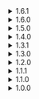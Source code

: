 <details>
  <summary>1.6.1</summary>

  - remove
    - CircletExtended
</details>

<details>
  <summary>1.6.0</summary>

  - add
    - [GammaOfNightLights](https://thunderstore.io/c/valheim/p/shudnal/GammaOfNightLights/)
    - [HipLantern](https://thunderstore.io/c/valheim/p/shudnal/HipLantern/)
    - [CircletExtended](https://thunderstore.io/c/valheim/p/shudnal/CircletExtended/)
    - [Loyal Spears](https://thunderstore.io/c/valheim/p/Goldenrevolver/Loyal_Spears_Auto_Pickup_And_Return_To_Owner/)
    - [Proper Spears](https://thunderstore.io/c/valheim/p/Goldenrevolver/Proper_Spears_Forward_Facing_With_Thrust_Attacks/)

  - update
    - Quick_Stack_Store_Sort_Trash_Restock
    - Warfare
    - Armory
</details>

<details>
  <summary>1.5.0</summary>

  - add
    - [HUDCompass](https://thunderstore.io/c/valheim/p/Neobotics/HUDCompass/) - compass on the HUD wich is also adding pin for boats and portals
    - [PortablePals](https://thunderstore.io/c/valheim/p/Meldurson/PortablePals/) - ability to store pets in a special stone

  - remove
    - SmoothSave - because of the issues related to the saving process. Probably it is not depends on the mod itself.

  - update
    - AAA_Crafting
    - ConfigurationManager
    - Server_devcommands
</details>

<details>
  <summary>1.4.0</summary>

  - add
    - [balrond humanoidRandomizer](https://thunderstore.io/c/valheim/p/Balrond/balrond_humanoidRandomizer/)
    - [SearchableBuildMenu](https://thunderstore.io/c/valheim/p/Azumatt/SearchableBuildMenu/)
    - [Better_Wisps](https://thunderstore.io/c/valheim/p/Digitalroot/Better_Wisps/)
  - remove
    - [RtDOcean](https://thunderstore.io/c/valheim/p/Soloredis/RtDOcean/)
</details>

<details>
  <summary>1.3.1</summary>

  - update dependencies
    - balrond_shipyard
    - EpicJewels
    - VNEI
</details>

<details>
  <summary>1.3.0</summary>

  - add [SearsCatalog](https://thunderstore.io/c/valheim/p/ComfyMods/SearsCatalog/)
  - add [OdinArchitect](https://thunderstore.io/c/valheim/p/OdinPlus/OdinArchitect/)
</details>

<details>
  <summary>1.2.0</summary>

  - add [Alpus-Transmog](https://thunderstore.io/c/valheim/p/Alpus/Transmog/)
  - add [ComfyMods-Scenic](https://thunderstore.io/c/valheim/p/ComfyMods/Scenic/)
  - add [Therzie-Armory](https://thunderstore.io/c/valheim/p/Therzie/Armory/)
</details>

<details>
  <summary>1.1.1</summary>

  - added missed mod - JereKuusela Server devcommands
</details>

<details>
  <summary>1.1.0</summary>

  - added configs for Player Inventory and Creature Lvl
  - added [Display Day and Time in HUD v1.1.2](https://www.nexusmods.com/valheim/mods/861) inside the modpack, since I've not found it on Thunderstore
</details>

<details>
  <summary>1.0.0</summary>

  - initial release
</details>